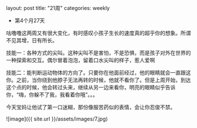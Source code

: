 layout: post
title:  "21周"
categories: weekly

- 第4个月27天

咕噜噜这两周又有很大变化，有时感叹小孩子生长的速度真的超乎你的想象。所谓不见其增，日有所长。

技能一：各种方式的尖叫。这种尖叫不是害怕，不是恐惧，而是孩子对外在世界的一种探索和交互。偶尔冒着泡泡，留着口水尖叫的样子，惹人爱啊

技能二：能判断运动物体的方向了。只要你在他面前经过，他的眼睛就会一直跟这你。之前，当你绕到他脖子无法再转的时候，他就不看你了。但是上周开始，到达这个点的时候，他会转过头来，继续从另一边来看你，明亮的眼睛似乎告诉你，“嗨，你躲不了我，我看着你哦”。。。

今天宝妈让他试了第一口迷糊，那份像服苦药似的表情，会让你忍俊不禁。


![image]({{ site.url }}/assets/images/7.jpg)